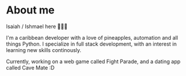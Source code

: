 # About me

Isaiah / Ishmael here 🙋🏾‍♂️

I'm a caribbean developer with a love of pineapples, automation and all things Python. 
I specialize in full stack development, with an interest in learning new skills continously.

Currently, working on a web game called Fight Parade, and a dating app called Cave Mate :D
